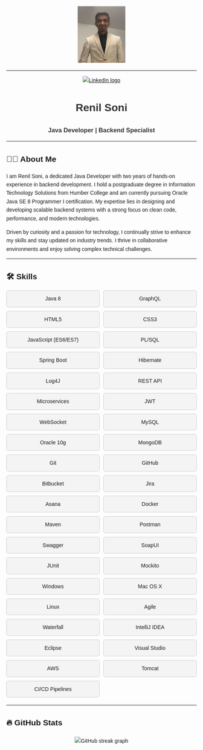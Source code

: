 <style>
  body {
    font-family: Arial, sans-serif;
    line-height: 1.6;
  }
  .center {
    text-align: center;
  }
  h1, h3 {
    color: #333;
  }
  .skills {
    display: grid;
    grid-template-columns: repeat(auto-fill, minmax(200px, 1fr));
    gap: 10px;
    margin: 20px 0;
  }
  .skill {
    background: #f4f4f4;
    border: 1px solid #ccc;
    border-radius: 5px;
    padding: 10px;
    text-align: center;
  }
  .stats {
    display: flex;
    justify-content: center;
    margin-top: 20px;
  }
</style>

<div align="center">
  <img height="150" src="images/profile.JPG" alt="Renil Soni's Profile Picture" />
</div>

---

<div align="center">
  <a href="https://www.linkedin.com/in/renil-soni">
    <img src="https://img.shields.io/static/v1?message=LinkedIn&logo=linkedin&label=&color=0077B5&logoColor=white&labelColor=&style=for-the-badge" height="25" alt="LinkedIn logo" />
  </a>
</div>

<h1 class="center">Renil Soni</h1>
<h3 class="center">Java Developer | Backend Specialist</h3>

---

## 🧑‍💻 About Me

I am Renil Soni, a dedicated Java Developer with two years of hands-on experience in backend development. I hold a postgraduate degree in Information Technology Solutions from Humber College and am currently pursuing Oracle Java SE 8 Programmer I certification. My expertise lies in designing and developing scalable backend systems with a strong focus on clean code, performance, and modern technologies.

Driven by curiosity and a passion for technology, I continually strive to enhance my skills and stay updated on industry trends. I thrive in collaborative environments and enjoy solving complex technical challenges.

---

## 🛠 Skills

<div class="skills">
  <div class="skill">Java 8</div>
  <div class="skill">GraphQL</div>
  <div class="skill">HTML5</div>
  <div class="skill">CSS3</div>
  <div class="skill">JavaScript (ES6/ES7)</div>
  <div class="skill">PL/SQL</div>
  <div class="skill">Spring Boot</div>
  <div class="skill">Hibernate</div>
  <div class="skill">Log4J</div>
  <div class="skill">REST API</div>
  <div class="skill">Microservices</div>
  <div class="skill">JWT</div>
  <div class="skill">WebSocket</div>
  <div class="skill">MySQL</div>
  <div class="skill">Oracle 10g</div>
  <div class="skill">MongoDB</div>
  <div class="skill">Git</div>
  <div class="skill">GitHub</div>
  <div class="skill">Bitbucket</div>
  <div class="skill">Jira</div>
  <div class="skill">Asana</div>
  <div class="skill">Docker</div>
  <div class="skill">Maven</div>
  <div class="skill">Postman</div>
  <div class="skill">Swagger</div>
  <div class="skill">SoapUI</div>
  <div class="skill">JUnit</div>
  <div class="skill">Mockito</div>
  <div class="skill">Windows</div>
  <div class="skill">Mac OS X</div>
  <div class="skill">Linux</div>
  <div class="skill">Agile</div>
  <div class="skill">Waterfall</div>
  <div class="skill">IntelliJ IDEA</div>
  <div class="skill">Eclipse</div>
  <div class="skill">Visual Studio</div>
  <div class="skill">AWS</div>
  <div class="skill">Tomcat</div>
  <div class="skill">CI/CD Pipelines</div>
</div>

---

## 🔥 GitHub Stats

<div class="stats">
  <img src="https://streak-stats.demolab.com/?user=renilsoni&locale=en&mode=daily&theme=dark&hide_border=false&border_radius=5&order=3" height="220" alt="GitHub streak graph" />
</div>
